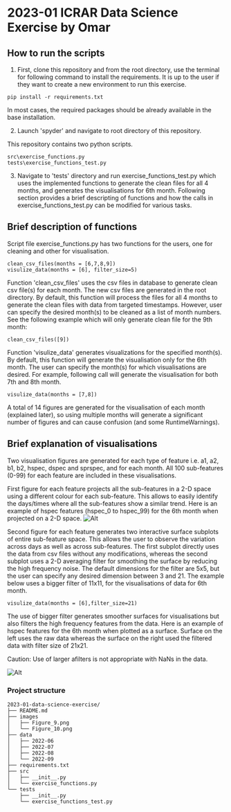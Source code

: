 # 2023-01 ICRAR Data Science Exercise by Omar

## How to run the scripts

1. First, clone this repository and from the root directory, use the terminal for following command to install the requirements. It is up to the user if they want to create a new environment to run this exercise.
```
pip install -r requirements.txt
```
In most cases, the required packages should be already available in the base installation. 

2. Launch 'spyder' and navigate to root directory of this repository.

This repository contains two python scripts.
```
src\exercise_functions.py
tests\exercise_functions_test.py
```

3. Navigate to 'tests' directory and run exercise_functions_test.py which uses the implemented functions to generate the clean files for all 4 months, and generates the visualisations for 6th month. Following section provides a brief descripting of functions and how the calls in exercise_functions_test.py can be modified for various tasks.

## Brief description of functions

Script file exercise_functions.py has two functions for the users, one for cleaning and other for visualisation.
```
clean_csv_files(months = [6,7,8,9])
visulize_data(months = [6], filter_size=5)
```
Function 'clean_csv_files' uses the csv files in database to generate clean csv file(s) for each month. The new csv files are generated in the root directory. By default, this function will process the files for all 4 months to generate the clean files with data from targeted timestamps. However, user can specify the desired month(s) to be cleaned as a list of month numbers. See the following example which will only generate clean file for the 9th month:
```
clean_csv_files([9])
```
Function 'visulize_data' generates visualizations for the specified month(s). By default, this function will generate the visualisation only for the 6th month. The user can specify the month(s) for which visualisations are desired. For example, following call will generate the visualisation for both 7th and 8th month.  
```
visulize_data(months = [7,8])
```
A total of 14 figures are generated for the visualisation of each month (explained later), so using multiple months will generate a significant number of figures and can cause confusion (and some RuntimeWarnings).  

## Brief explanation of visualisations

Two visualisation figures are generated for each type of feature i.e. a1, a2, b1, b2, hspec, dspec and sprspec, and for each month. All 100 sub-features (0-99) for each feature are included in these visualisations. 

First figure for each feature projects all the sub-features in a 2-D space using a different colour for each sub-feature. This allows to easily identify the days/times where all the sub-features show a similar trend.
Here is an example of hspec features (hspec_0 to hspec_99) for the 6th month when projected on a 2-D space.
![Alt](Figure_9.png)

Second figure for each feature generates two interactive surface subplots of entire sub-feature space. This allows the user to observe the variation across days as well as across sub-features. The first subplot directly uses the data from csv files without any modifications, whereas the second subplot uses a 2-D averaging filter for smoothing the surface by reducing the high frequency noise. The default dimensions for the filter are 5x5, but the user can specify any desired dimension between 3 and 21. The example below uses a bigger filter of 11x11, for the visualisations of data for 6th month. 
```
visulize_data(months = [6],filter_size=21)
```

The use of bigger filter generates smoother surfaces for visualisations but also filters the high frequency features from the data. Here is an example of hspec features for the 6th month when plotted as a surface. Surface on the left uses the raw data whereas the surface on the right used the filtered data with filter size of 21x21.

Caution: Use of larger afilters is not appropriate with NaNs in the data. 

![Alt](Figure_10.png)


### Project structure
```
2023-01-data-science-exercise/
├── README.md
├── images
│   ├── Figure_9.png
│   └── Figure_10.png
├── data
│   ├── 2022-06
│   ├── 2022-07
│   ├── 2022-08
│   └── 2022-09
├── requirements.txt
├── src
│   ├── __init__.py
│   └── exercise_functions.py
└── tests
    ├── __init__.py
    └── exercise_functions_test.py
```



